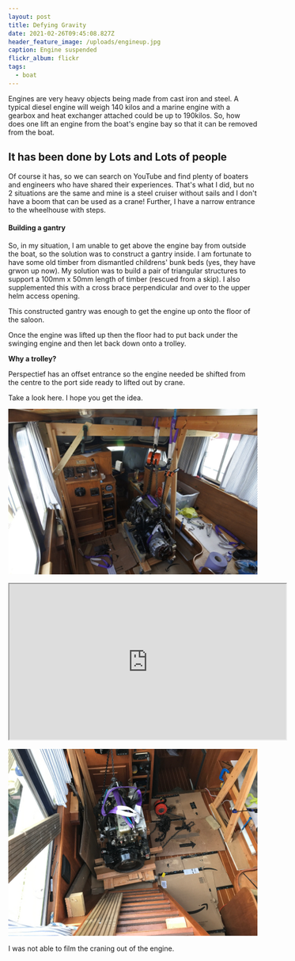 ```yaml
---
layout: post
title: Defying Gravity
date: 2021-02-26T09:45:08.827Z
header_feature_image: /uploads/engineup.jpg
caption: Engine suspended
flickr_album: flickr
tags:
  - boat
---
```

Engines are very heavy objects being made from cast iron and steel. A typical diesel engine will weigh 140 kilos and a marine engine with a gearbox and heat exchanger attached could be up to 190kilos. So, how does one lift an engine from the boat's engine bay so that it can be removed from the boat.

## It has been done by Lots and Lots of people

Of course it has, so we can search on YouTube and find plenty of boaters and engineers who have shared their experiences. That's what I did, but no 2 situations are the same and mine is a steel cruiser without sails and I don't have a boom that can be used as a crane! Further, I have a narrow entrance to the wheelhouse with steps.

#### Building a gantry

So, in my situation, I am unable to get above the engine bay from outside the boat, so the solution was to construct a gantry inside. I am fortunate to have some old timber from dismantled childrens' bunk beds (yes, they have grwon up now). My solution was to build a pair of triangular structures to support a 100mm x 50mm length of timber (rescued from a  skip). I also supplemented this with a cross brace perpendicular and over to the upper helm access opening.

This constructed gantry was enough to get the engine up onto the floor of the saloon.

Once the engine was lifted up then the floor had to put back under the swinging engine and then let back down onto a trolley.

**Why a trolley?** 

Perspectief has an offset entrance so the engine needed be shifted from the centre to the port side ready to lifted out by crane.

Take a look here. I hope you get the idea.

![Very wide angle view of the engine now sitting on the cabin floor.](/uploads/40dcfbd6-b5d8-46fe-b283-c39bc982d173.jpeg "engine now sitting on the cabin floor")

<div class="video-box"><iframe width="560" height="315" src="https://www.youtube.com/embed/CCyDa67va7o?rel=0" allow="accelerometer; autoplay; encrypted-media; gyroscope; picture-in-picture" allowfullscreen></iframe></div>

![Gearbox removed and engine ready to be craned out.](/uploads/img_1514.jpeg)

I was not able to film the craning out of the engine.